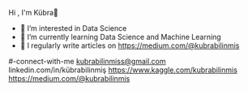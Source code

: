   Hi , I'm Kübra👋
- 👀 I’m interested in Data Science 
- 🌱 I’m currently learning Data Science and Machine Learning
- 📝 I regularly write articles on https://medium.com/@kubrabilinmis

#-connect-with-me
kubrabilinmiss@gmail.com
linkedin.com/in/kübrabilinmiş 
https://www.kaggle.com/kubrabilinmis
https://medium.com/@kubrabilinmis

<!--
**Kubrabilinmis/Kubrabilinmis** is a ✨ _special_ ✨ repository because its `README.md` (this file) appears on your GitHub profile.

Here are some ideas to get you started:
